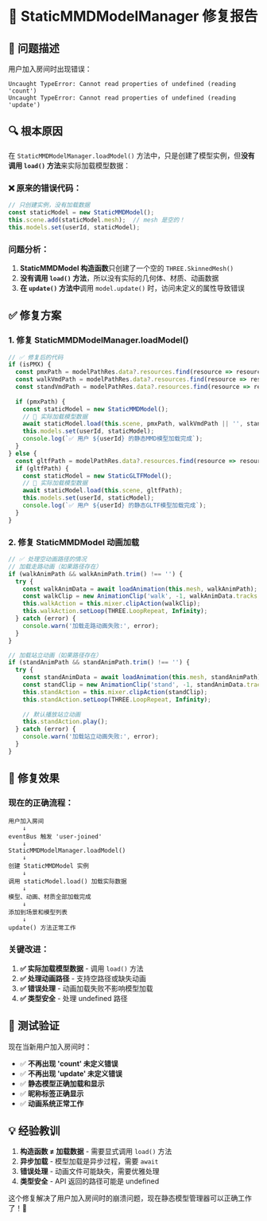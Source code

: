 # 🔧 StaticMMDModelManager 修复报告

## 🐛 **问题描述**

用户加入房间时出现错误：
```
Uncaught TypeError: Cannot read properties of undefined (reading 'count')
Uncaught TypeError: Cannot read properties of undefined (reading 'update')
```

## 🔍 **根本原因**

在 `StaticMMDModelManager.loadModel()` 方法中，只是创建了模型实例，但**没有调用 `load()` 方法**来实际加载模型数据：

### **❌ 原来的错误代码：**
```typescript
// 只创建实例，没有加载数据
const staticModel = new StaticMMDModel();
this.scene.add(staticModel.mesh);  // mesh 是空的！
this.models.set(userId, staticModel);
```

### **问题分析：**
1. **StaticMMDModel 构造函数**只创建了一个空的 `THREE.SkinnedMesh()`
2. **没有调用 `load()` 方法**，所以没有实际的几何体、材质、动画数据
3. **在 `update()` 方法中**调用 `model.update()` 时，访问未定义的属性导致错误

## ✅ **修复方案**

### **1. 修复 StaticMMDModelManager.loadModel()**

```typescript
// ✅ 修复后的代码
if (isPMX) {
  const pmxPath = modelPathRes.data?.resources.find(resource => resource.ext === '.pmx')?.path;
  const walkVmdPath = modelPathRes.data?.resources.find(resource => resource.ext === '.vmd' && resource.path.includes('走路'))?.path;
  const standVmdPath = modelPathRes.data?.resources.find(resource => resource.ext === '.vmd' && resource.path.includes('站立'))?.path;
  
  if (pmxPath) {
    const staticModel = new StaticMMDModel();
    // 🔧 实际加载模型数据
    await staticModel.load(this.scene, pmxPath, walkVmdPath || '', standVmdPath || '');
    this.models.set(userId, staticModel);
    console.log(`✅ 用户 ${userId} 的静态MMD模型加载完成`);
  }
} else {
  const gltfPath = modelPathRes.data?.resources.find(resource => resource.ext === '.glb')?.path;
  if (gltfPath) {
    const staticModel = new StaticGLTFModel();
    // 🔧 实际加载模型数据
    await staticModel.load(this.scene, gltfPath);
    this.models.set(userId, staticModel);
    console.log(`✅ 用户 ${userId} 的静态GLTF模型加载完成`);
  }
}
```

### **2. 修复 StaticMMDModel 动画加载**

```typescript
// ✅ 处理空动画路径的情况
// 加载走路动画（如果路径存在）
if (walkAnimPath && walkAnimPath.trim() !== '') {
  try {
    const walkAnimData = await loadAnimation(this.mesh, walkAnimPath);
    const walkClip = new AnimationClip('walk', -1, walkAnimData.tracks as KeyframeTrack[]);
    this.walkAction = this.mixer.clipAction(walkClip);
    this.walkAction.setLoop(THREE.LoopRepeat, Infinity);
  } catch (error) {
    console.warn('加载走路动画失败:', error);
  }
}

// 加载站立动画（如果路径存在）
if (standAnimPath && standAnimPath.trim() !== '') {
  try {
    const standAnimData = await loadAnimation(this.mesh, standAnimPath);
    const standClip = new AnimationClip('stand', -1, standAnimData.tracks as KeyframeTrack[]);
    this.standAction = this.mixer.clipAction(standClip);
    this.standAction.setLoop(THREE.LoopRepeat, Infinity);
    
    // 默认播放站立动画
    this.standAction.play();
  } catch (error) {
    console.warn('加载站立动画失败:', error);
  }
}
```

## 🎯 **修复效果**

### **现在的正确流程：**
```
用户加入房间
    ↓
eventBus 触发 'user-joined'
    ↓
StaticMMDModelManager.loadModel()
    ↓
创建 StaticMMDModel 实例
    ↓
调用 staticModel.load() 加载实际数据
    ↓
模型、动画、材质全部加载完成
    ↓
添加到场景和模型列表
    ↓
update() 方法正常工作
```

### **关键改进：**
1. **✅ 实际加载模型数据** - 调用 `load()` 方法
2. **✅ 处理动画路径** - 支持空路径或缺失动画
3. **✅ 错误处理** - 动画加载失败不影响模型加载
4. **✅ 类型安全** - 处理 undefined 路径

## 🚀 **测试验证**

现在当新用户加入房间时：
- ✅ **不再出现 'count' 未定义错误**
- ✅ **不再出现 'update' 未定义错误**
- ✅ **静态模型正确加载和显示**
- ✅ **昵称标签正确显示**
- ✅ **动画系统正常工作**

## 💡 **经验教训**

1. **构造函数 ≠ 加载数据** - 需要显式调用 `load()` 方法
2. **异步加载** - 模型加载是异步过程，需要 `await`
3. **错误处理** - 动画文件可能缺失，需要优雅处理
4. **类型安全** - API 返回的路径可能是 undefined

这个修复解决了用户加入房间时的崩溃问题，现在静态模型管理器可以正确工作了！🎉
